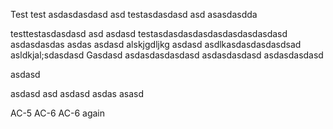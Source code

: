 Test
test asdasdasdasd
asd 
testasdasdasd asd asasdasdda

testtestasdasdasd asd 
asdasd
testasdasdasdasdasdasdasdasdasd
asdasdasdas
asdas
asdasd
alskjgdljkg
asdasd
asdlkasdasdasdasdsad
asldkjal;sdasdasd
Gasdasd
asdasdasdasdasd
asdasdasdasd
asdasdasdasd

asdasd

asdasd
asd
asdasd
asdas
asasd

AC-5
AC-6
AC-6 again
